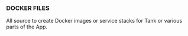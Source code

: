 ### DOCKER FILES

All source to create Docker images or service stacks for Tank or various parts of the App.
